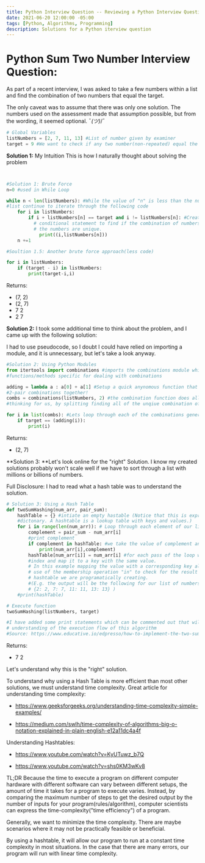 ```yaml
---
title: Python Interview Question -- Reviewing a Python Interview Question
date: 2021-06-20 12:00:00 -05:00
tags: [Python, Algorithms, Programming]
description: Solutions for a Python iterview question
---
```



# Python Sum Two Number Interview Question:

As part of a recent interview, I was asked to take a few numbers within a list and find the combination of two numbers that equal the target.

The only caveat was to assume that there was only one solution. The numbers used on the assessment made that assumption possible, but from the wording, it seemed optional. ¯_(ツ)_/¯

```python
# Global Variables
listNumbers = [2, 7, 11, 13] #List of number given by examiner
target = 9 #We want to check if any two number(non-repeated) equal the target
```

**Solution 1:** My Intuition This is how I naturally thought about solving the problem
```python


#Solution 1: Brute Force
n=0 #used in While Loop

while n < len(listNumbers): #While the value of "n" is less than the number of objects in the
#list continue to iterate through the following code 
    for i in listNumbers:
        if i + listNumbers[n] == target and i != listNumbers[n]: #Create a multiple
          # conditional statement to find if the combination of numbers equals the target and
          # the numbers are unique.
            print((i,listNumbers[n]))
    n +=1

#Soultion 1.5: Another brute force approach(less code)

for i in listNumbers:
    if (target - i) in listNumbers:
        print(target-i,i)
```
Returns:
*   (7, 2)
*   (2, 7)
*   7 2
*   2 7

**Solution 2:** I took some additional time to think about the problem, and I came up with the following solution:

I had to use pseudocode, so I doubt I could have relied on importing a module, and it is unnecessary, but let's take a look anyway.

```python
#Solution 2: Using Python Modules
from itertools import combinations #imports the combinations module which has special
#functions/methods specific for dealing with combinations

adding = lambda a : a[0] + a[1] #Setup a quick anynomous function that will add the our 
#2-pair combinations together!
combs = combinations(listNumbers, 2) #the combination function does all the hard work and
#thinking for us, by splitting finding all of the unqiue combination of a list. 

for i in list(combs): #Lets loop through each of the combinations generated by the combinations module and print the outcome!
    if target == (adding(i)):
        print(i)
```

Returns:
*   (2, 7)

**Solution 3: **Let's look online for the "right" Solution. I know my created solutions probably won't scale well if we have to sort through a list with millions or billions of numbers.

Full Disclosure: I had to read what a hash table was to understand the solution.

```python
# Solution 3: Using a Hash Table
def twoSumHashing(num_arr, pair_sum):
    hashTable = {} #intiate an empty hastable (Notice that this is expressed as a Python
    #dictonary. A hashtable is a lookup table with keys and values.)
    for i in range(len(num_arr)): # Loop through each element of our list of numbers
        complement = pair_sum - num_arr[i]
        #print complement
        if complement in hashTable: #we take the value of complement and check if that key has a value in our hashTable
            print(num_arr[i],complement)
        hashTable[num_arr[i]] = num_arr[i] #for each pass of the loop we will add the value of
        #index and map it to a key with the same value. 
        # In this example mapping the value with a corresponding key allows easy
        # use of the membership operation "in" to check for the result of complement in the
        # hashtable we are programatically creating. 
        #(E.g. the output will be the following for our list of numbers: 
        # {2: 2, 7: 7, 11: 11, 13: 13} )
    #print(hashTable)

# Execute function
twoSumHashing(listNumbers, target)

#I have added some print statements which can be commented out that will allow better
# understanding of the execution flow of this algorithm
#Source: https://www.educative.io/edpresso/how-to-implement-the-two-sum-problem-in-python
```
Returns:
*   7 2

Let's understand why this is the "right" solution.

To understand why using a Hash Table is more efficient than most other solutions, we must understand time complexity. Great article for understanding time complexity:

* https://www.geeksforgeeks.org/understanding-time-complexity-simple-examples/

* https://medium.com/swlh/time-complexity-of-algorithms-big-o-notation-explained-in-plain-english-e12a11dc4a4f

Understanding Hashtables:

* https://www.youtube.com/watch?v=KyUTuwz_b7Q

* https://www.youtube.com/watch?v=shs0KM3wKv8

TL;DR Because the time to execute a program on different computer hardware with different software can vary between different setups, the amount of time it takes for a program to execute varies. Instead, by comparing the maximum number of steps to get the desired output by the number of inputs for your program(rules/algorithm), computer scientists can express the time-complexity("time efficiency") of a program.

Generally, we want to minimize the time complexity. There are maybe scenarios where it may not be practically feasible or beneficial.

By using a hashtable, it will allow our program to run at a constant time complexity in most situations. In the case that there are many errors, our program will run with linear time complexity.